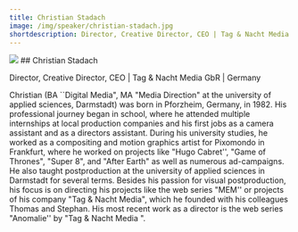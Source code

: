 ```yaml
---
title: Christian Stadach 
image: /img/speaker/christian-stadach.jpg
shortdescription: Director, Creative Director, CEO | Tag & Nacht Media GbR | Germany
---
```

<img src="/img/speaker/christian-stadach.jpg">
## Christian Stadach 

Director, Creative Director, CEO | Tag & Nacht Media GbR | Germany

Christian (BA ``Digital Media", MA "Media Direction" at the university of applied sciences, Darmstadt) was born in Pforzheim, Germany, in 1982. His professional journey began in school, where he attended multiple internships at local production companies and his first jobs as a camera assistant and as a directors assistant. During his university studies, he worked as a compositing and motion graphics artist for Pixomondo in Frankfurt, where he worked on projects like "Hugo Cabret'', "Game of Thrones", "Super 8", and "After Earth" as well as numerous ad-campaigns. He also taught postproduction at the university of applied sciences in Darmstadt for several terms. Besides his passion for visual postproduction, his focus is on directing his projects like the web series "MEM'' or projects of his company "Tag & Nacht Media", which he founded with his colleagues Thomas and Stephan. His most recent work as a director is the web series "Anomalie'' by "Tag & Nacht Media ".
